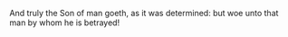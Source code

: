 And truly the Son of man goeth, as it was determined: but woe unto that man by whom he is betrayed!
